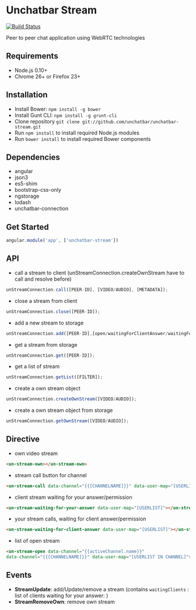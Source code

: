 # Unchatbar Stream
[![Build Status](https://travis-ci.org/unchatbar/unchatbar-stream.svg?branch=master)](https://travis-ci.org/unchatbar/unchatbar-stream)

Peer to peer chat application using WebRTC technologies

## Requirements
* Node.js 0.10+
* Chrome 26+ or Firefox 23+

## Installation
* Install Bower: `npm install -g bower`
* Install Gunt CLI: `npm install -g grunt-cli`
* Clone repository `git clone git://github.com/unchatbar/unchatbar-stream.git`
* Run `npm install` to install required Node.js modules
* Run `bower install` to install required Bower components


## Dependencies
* angular
* json3
* es5-shim
* bootstrap-css-only
* ngstorage
* lodash
* unchatbar-connection

## Get Started
```javascript
angular.module('app', ['unchatbar-stream'])
```



## API

* call a stream to client (unStreamConnection.createOwnStream have to call and resolve before)

>
```javascript
unStreamConnection.call([PEER-ID], [VIDEO/AUDIO], [METADATA]);
```


* close a stream from client

>
```javascript
unStreamConnection.close([PEER-ID]);
```

* add a new stream to storage

>
```javascript
unStreamConnection.add([PEER-ID],[open/waitingForClientAnswer/waitingForYourAnswer]);
```

* get a stream from storage

>
```javascript
unStreamConnection.get([PEER-ID]);
```

* get a list of stream

>
```javascript
unStreamConnection.getList([FILTER]);
```

* create a own stream object

>
```javascript
unStreamConnection.createOwnStream([VIDEO/AUDIO]);
```

* create a own stream object from storage

>
```javascript
unStreamConnection.getOwnStream([VIDEO/AUDIO]);
```


## Directive


* own video stream

>
```html
<un-stream-own></un-stream-own>
```

* stream call button for channel

>
```html
<un-stream-call data-channel="{{[CHANNELNAME]}}" data-user-map="[USERLIST IN CHANNEL]"></un-stream-call>
```


* client stream waiting for your answer/permission

>
```html
<un-stream-waiting-for-your-answer data-user-map="[USERLIST]"></un-stream-waiting-for-your-answer>
```


* your stream calls, waiting for client answer/permission

>
```html
<un-stream-waiting-for-client-answer data-user-map="[USERLIST]"></un-stream-waiting-for-client-answer>
```


* list of open stream

>
```html
<un-stream-open data-channel="{{activeChannel.name}}"
data-channel="{{[CHANNELNAME]}}" data-user-map="[USERLIST IN CHANNEL]"></un-stream-open>
```

## Events

* **StreamUpdate**: add/Update/remove a stream (contains `waitingClients` : list of clients waiting for your answer: )
* **StreamRemoveOwn**: remove own stream
